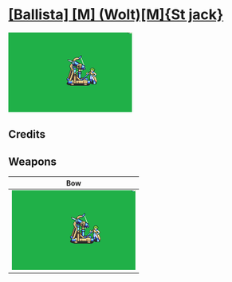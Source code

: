 # [\[Ballista\] \[M\] \(Wolt\)\[M\]{St jack}](./)

<img src="./5.%20Bow%20(Ballista)/Bow_000.png" alt="[Ballista] [M] (Wolt)[M]{St jack} standing" />

## Credits



## Weapons


|Bow |
|  :---: |
| <img alt="Bow animation" src="./5.%20Bow%20(Ballista)/Bow.gif" /> |
